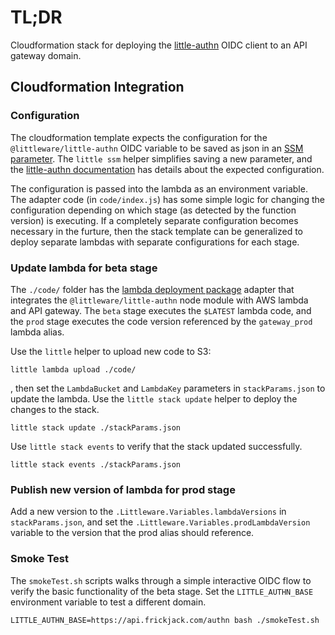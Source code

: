 # TL;DR

Cloudformation stack for deploying the [little-authn](https://github.com/frickjack/little-authn) OIDC client to an API gateway domain.


## Cloudformation Integration

### Configuration

The cloudformation template expects the configuration for the `@littleware/little-authn` OIDC variable to be saved as json in an [SSM parameter](https://docs.aws.amazon.com/systems-manager/latest/userguide/systems-manager-parameter-store.html).
The `little ssm` helper simplifies saving a new parameter, and the [little-authn documentation](https://github.com/frickjack/little-authn/blob/master/Notes/howto/devTest.md#configuration) has details about the expected configuration.

The configuration is passed into the lambda as an environment variable.  The adapter code (in `code/index.js`) has some simple logic for changing the configuration depending on which stage (as detected by the function version) is executing.  If a completely
separate configuration becomes necessary in the furture, then 
the stack template can be generalized to deploy separate lambdas with separate configurations for each stage.

### Update lambda for beta stage

The `./code/` folder has the [lambda deployment package](https://docs.aws.amazon.com/lambda/latest/dg/nodejs-create-deployment-pkg.html)  adapter that integrates the `@littleware/little-authn` node module with AWS lambda and API gateway.  The `beta` stage executes the `$LATEST` lambda code, and the `prod` stage executes the code version referenced by the `gateway_prod` lambda alias.

Use the `little` helper to upload new code to S3:
```
little lambda upload ./code/
```
, then set the `LambdaBucket` and `LambdaKey` parameters in `stackParams.json` to update the lambda.  Use the `little stack update` helper to deploy the changes to the stack.

```
little stack update ./stackParams.json
```

Use `little stack events` to verify that the stack updated successfully.

```
little stack events ./stackParams.json
```

### Publish new version of lambda for prod stage

Add a new version to the `.Littleware.Variables.lambdaVersions` in `stackParams.json`, and set the `.Littleware.Variables.prodLambdaVersion` variable to the version that the prod alias should reference.

### Smoke Test

The `smokeTest.sh` scripts walks through a simple interactive OIDC flow to verify the basic functionality of the beta stage.  Set the `LITTLE_AUTHN_BASE` environment variable to test a different domain.

```
LITTLE_AUTHN_BASE=https://api.frickjack.com/authn bash ./smokeTest.sh
```
